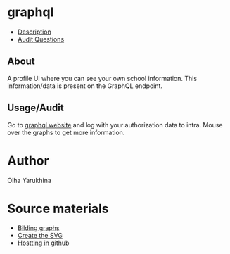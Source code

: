 # graphql
- [Description](https://github.com/01-edu/public/tree/master/subjects/graphql)
- [Audit Questions](https://github.com/01-edu/public/tree/master/subjects/graphql/audit)

## About

A profile UI where you can see your own school information. This information/data is present on the GraphQL endpoint.

## Usage/Audit
Go to [graphql website](https://olgayarukhina.github.io/graphql/) and log with your authorization data to intra.
Mouse over the graphs to get more information.


# Author
 Olha Yarukhina

# Source materials

- [Bilding graphs](https://www.youtube.com/watch?v=eBKcoIzrdeQ&t=2100s)
- [Create the SVG](https://sparkbox.com/foundry/how_to_code_an_SVG_pie_chart)
- [Hostting in github](https://www.youtube.com/watch?v=dLX40HYzETY&t=751s)